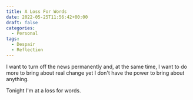 ```yaml
---
title: A Loss For Words
date: 2022-05-25T11:56:42+00:00
draft: false
categories:
  - Personal
tags:
  - Despair
  - Reflection
---
```


I want to turn off the news permanently and, at the same time, I want to do more to bring about real change yet I don't have the power to bring about anything.

Tonight I'm at a loss for words.